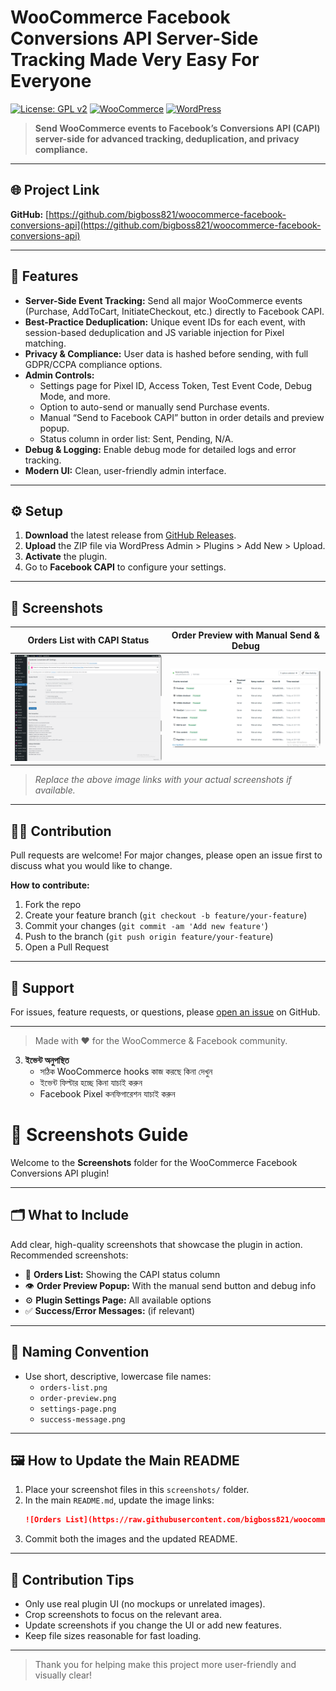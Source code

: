 
# WooCommerce Facebook Conversions API Server-Side Tracking Made Very Easy For Everyone

[![License: GPL v2](https://img.shields.io/badge/License-GPLv2-blue.svg)](https://www.gnu.org/licenses/gpl-2.0.html)
[![WooCommerce](https://img.shields.io/badge/WooCommerce-Compatible-brightgreen.svg)](https://woocommerce.com/)
[![WordPress](https://img.shields.io/badge/WordPress-5.0%2B-blue.svg)](https://wordpress.org/)

> **Send WooCommerce events to Facebook’s Conversions API (CAPI) server-side for advanced tracking, deduplication, and privacy compliance.**

---

## 🌐 Project Link

**GitHub:** [https://github.com/bigboss821/woocommerce-facebook-conversions-api](https://github.com/bigboss821/woocommerce-facebook-conversions-api)

---

## 🚀 Features

- **Server-Side Event Tracking:** Send all major WooCommerce events (Purchase, AddToCart, InitiateCheckout, etc.) directly to Facebook CAPI.
- **Best-Practice Deduplication:** Unique event IDs for each event, with session-based deduplication and JS variable injection for Pixel matching.
- **Privacy & Compliance:** User data is hashed before sending, with full GDPR/CCPA compliance options.
- **Admin Controls:**
  - Settings page for Pixel ID, Access Token, Test Event Code, Debug Mode, and more.
  - Option to auto-send or manually send Purchase events.
  - Manual “Send to Facebook CAPI” button in order details and preview popup.
  - Status column in order list: Sent, Pending, N/A.
- **Debug & Logging:** Enable debug mode for detailed logs and error tracking.
- **Modern UI:** Clean, user-friendly admin interface.

---

## ⚙️ Setup

1. **Download** the latest release from [GitHub Releases](https://github.com/bigboss821/woocommerce-facebook-conversions-api/releases).
2. **Upload** the ZIP file via WordPress Admin > Plugins > Add New > Upload.
3. **Activate** the plugin.
4. Go to **Facebook CAPI** to configure your settings.

---

## 📸 Screenshots

| Orders List with CAPI Status | Order Preview with Manual Send & Debug |
|-----------------------------|----------------------------------------|
| ![Orders List](3XiV5oYoMv.png) | ![Order Preview](chrome_lwnx0TovYK.png) |

> _Replace the above image links with your actual screenshots if available._

---

## 🧑‍💻 Contribution

Pull requests are welcome! For major changes, please open an issue first to discuss what you would like to change.

**How to contribute:**
1. Fork the repo
2. Create your feature branch (`git checkout -b feature/your-feature`)
3. Commit your changes (`git commit -am 'Add new feature'`)
4. Push to the branch (`git push origin feature/your-feature`)
5. Open a Pull Request

---

## 💬 Support

For issues, feature requests, or questions, please [open an issue](https://github.com/bigboss821/woocommerce-facebook-conversions-api/issues) on GitHub.

---

> Made with ❤️ for the WooCommerce & Facebook community.


3. **ইভেন্ট অনুপস্থিত**
   - সঠিক WooCommerce hooks কাজ করছে কিনা দেখুন
   - ইভেন্ট ফিল্টার হচ্ছে কিনা যাচাই করুন
   - Facebook Pixel কনফিগারেশন যাচাই করুন
  
# 📸 Screenshots Guide

Welcome to the **Screenshots** folder for the WooCommerce Facebook Conversions API plugin!

---

## 🗂️ What to Include

Add clear, high-quality screenshots that showcase the plugin in action. Recommended screenshots:

- 🛒 **Orders List:** Showing the CAPI status column
- 👁️ **Order Preview Popup:** With the manual send button and debug info
- ⚙️ **Plugin Settings Page:** All available options
- ✅ **Success/Error Messages:** (if relevant)

---

## 📝 Naming Convention

- Use short, descriptive, lowercase file names:
  - `orders-list.png`
  - `order-preview.png`
  - `settings-page.png`
  - `success-message.png`

---

## 🖼️ How to Update the Main README

1. Place your screenshot files in this `screenshots/` folder.
2. In the main `README.md`, update the image links:
   ```markdown
   ![Orders List](https://raw.githubusercontent.com/bigboss821/woocommerce-facebook-conversions-api/refs/heads/main/chrome_lwnx0TovYK.png)
   ```
3. Commit both the images and the updated README.

---

## 🤝 Contribution Tips

- Only use real plugin UI (no mockups or unrelated images).
- Crop screenshots to focus on the relevant area.
- Update screenshots if you change the UI or add new features.
- Keep file sizes reasonable for fast loading.

---

> Thank you for helping make this project more user-friendly and visually clear! 
